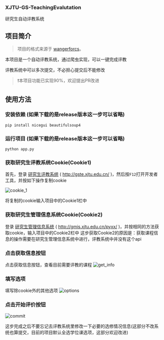 ### XJTU-GS-TeachingEvalutation
研究生自动评教系统

## 项目简介
> 项目的格式来源于 [wangerforcs](https://github.com/wangerforcs)。

本项目是一个自动评教系统，通过爬虫实现，可以一键完成评教

评教系统中可以多次提交，不必担心提交后不能修改

> ❗本项目功能已实现90%，欢迎提出PR改进

## 使用方法

### 安装依赖 (如果下载的是release版本这一步可以省略)

```shell
pip install nicegui beautifulsoup4
```

### 运行项目 (如果下载的是release版本这一步可以省略)
```shell
python app.py
```

### 获取研究生评教系统Cookie(Cookie1)
首先，登录 [研究生评教系统](http://gste.xjtu.edu.cn/) ( http://gste.xjtu.edu.cn/ )，然后按`F12`打开开发者工具，并按如下操作复制cookie

![cookie_1](cookie_1.png)

将复制的cookie输入项目中的Cookie1栏中

### 获取研究生管理信息系统Cookie(Cookie2)
登录 [研究生管理信息系统](http://gmis.xjtu.edu.cn/pyxx/) ( http://gmis.xjtu.edu.cn/pyxx/ )，并按相同的方法获取cookie，输入项目中的Cookie2栏中
这步获取Cookie2的原因是：获取课程信息的操作需要在研究生管理信息系统中进行，评教系统中并没有这个api

### 点击获取信息按钮
点击获取信息按钮，查看目前需要评教的课程
![get_info](get_info.png)

### 填写选项
填写除cookie外的其他选项
![options](options.png)

### 点击开始评价按钮
![commit](commit.png)

这步完成之后不要忘记去评教系统里修改一下必要的选修情况信息(这部分不改系统也算提交，目前的项目默认全选学位课选项，这部分欢迎改进)

